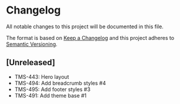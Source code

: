 # Changelog

All notable changes to this project will be documented in this file.

The format is based on [Keep a Changelog](http://keepachangelog.com/en/1.0.0/)
and this project adheres to [Semantic Versioning](http://semver.org/spec/v2.0.0.html).

## [Unreleased]

- TMS-443: Hero layout
- TMS-494: Add breadcrumb styles #4
- TMS-495: Add footer styles #3
- TMS-491: Add theme base #1
